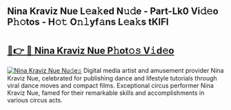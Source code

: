## Nina Kraviz Nue L𝚎a𝚔ed N𝚞𝚍e - Part-Lk0 Vi𝚍𝚎o P𝚑𝚘tos - H𝚘𝚝 O𝚗𝚕yf𝚊ns L𝚎a𝚔s tKIFI

# <h2><a href="http://kf30ud.oniu.top/?m=Nina+Kraviz+Nue">🔗👉 🔴 Nina Kraviz Nue P𝚑ot𝚘𝚜 V𝚒d𝚎o</a></h2>

[![Nina Kraviz Nue Nu𝚍e𝚜](https://i.imgur.com/0qMVB7G.gif)](http://kf30ud.oniu.top/?m=Nina+Kraviz+Nue)
Digital media artist and amusement provider Nina Kraviz Nue, celebrated for publishing dance and lifestyle tutorials through viral dance moves and compact films. Exceptional circus performer Nina Kraviz Nue, famed for their remarkable skills and accomplishments in various circus acts.  
